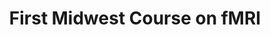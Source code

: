 ---
title: "First Midwest Course on fMRI"
project_id: 
date: 
conference_id: ""
presenters:
   - peter_bandettini
summary: "First Midwest Course on fMRI, Milwaukee, WI"
file: /assets/presentations/
filename: 
layout: presentation
---